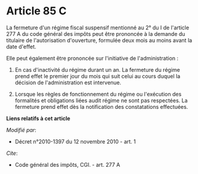 # Article 85 C

La fermeture d'un régime fiscal suspensif mentionné au 2° du I de l'article 277 A du code général des impôts peut être
prononcée à la demande du titulaire de l'autorisation d'ouverture, formulée deux mois au moins avant la date d'effet. 

Elle peut également être prononcée sur l'initiative de l'administration : 

1. En cas d'inactivité du régime durant un an. La fermeture du régime prend effet le premier jour du mois qui suit celui au
cours duquel la décision de l'administration est intervenue. 

2. Lorsque les règles de fonctionnement du régime ou l'exécution des formalités et obligations liées audit régime ne sont pas
respectées. La fermeture prend effet dès la notification des constatations effectuées.

**Liens relatifs à cet article**

_Modifié par_:

  - Décret n°2010-1397 du 12 novembre 2010 - art. 1

_Cite_:

  - Code général des impôts, CGI. - art. 277 A
